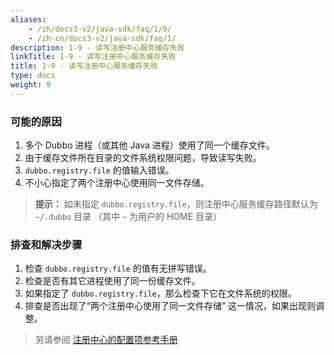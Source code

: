 ```yaml
---
aliases:
    - /zh/docs3-v2/java-sdk/faq/1/9/
    - /zh-cn/docs3-v2/java-sdk/faq/1/
description: 1-9 - 读写注册中心服务缓存失败
linkTitle: 1-9 - 读写注册中心服务缓存失败
title: 1-9 - 读写注册中心服务缓存失败
type: docs
weight: 9
---
```






### 可能的原因
1. 多个 Dubbo 进程（或其他 Java 进程）使用了同一个缓存文件。
2. 由于缓存文件所在目录的文件系统权限问题，导致读写失败。
3. `dubbo.registry.file` 的值输入错误。
4. 不小心指定了两个注册中心使用同一文件存储。

> **提示：**
如未指定 `dubbo.registry.file`，则注册中心服务缓存路径默认为 `~/.dubbo` 目录
（其中 `~` 为用户的 HOME 目录）

### 排查和解决步骤
1. 检查 `dubbo.registry.file` 的值有无拼写错误。
2. 检查是否有其它进程使用了同一份缓存文件。
3. 如果指定了 `dubbo.registry.file`，那么检查下它在文件系统的权限。
4. 排查是否出现了“两个注册中心使用了同一文件存储” 这一情况，如果出现则调整。

> 另请参阅
[注册中心的配置项参考手册](/zh-cn/overview/mannual/java-sdk/reference-manual/config/properties/#registry)